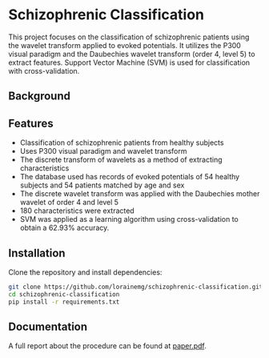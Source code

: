 # Schizophrenic Classification

This project focuses on the classification of schizophrenic patients using the wavelet transform applied to evoked potentials. It utilizes the P300 visual paradigm and the Daubechies wavelet transform (order 4, level 5) to extract features. Support Vector Machine (SVM) is used for classification with cross-validation.

## Background

## Features

- Classification of schizophrenic patients from healthy subjects
- Uses P300 visual paradigm and wavelet transform
- The discrete transform of wavelets as a method of extracting characteristics
- The database used has records of evoked potentials of 54 healthy subjects and 54 patients matched by age and sex
- The discrete wavelet transform was applied with the Daubechies mother wavelet of order 4 and level 5
- 180 characteristics were extracted
- SVM was applied as a learning algorithm using cross-validation to obtain a 62.93% accuracy.

## Installation

Clone the repository and install dependencies:

```bash
git clone https://github.com/lorainemg/schizophrenic-classification.git
cd schizophrenic-classification
pip install -r requirements.txt
``` 

## Documentation

A full report about the procedure can be found at [paper.pdf](https://github.com/lorainemg/schizophrenic-classification/blob/main/doc/paper.pdf).
